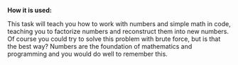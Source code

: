 **How it is used:**

This task will teach you how to work with numbers and simple math in code, 
teaching you to factorize numbers and reconstruct them into new numbers.
Of course you could try to solve this problem with brute force, but is that the best way?
Numbers are the foundation of mathematics and programming and you would do well to remember this.
